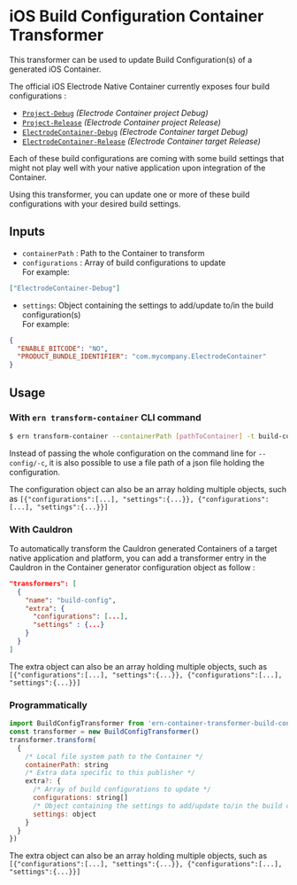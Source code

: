 # iOS Build Configuration Container Transformer

This transformer can be used to update Build Configuration(s) of a generated iOS Container.

The official iOS Electrode Native Container currently exposes four build configurations :

- [`Project-Debug`](https://github.com/electrode-io/electrode-native/blob/master/ern-container-gen-ios/src/hull/Config/Project-Debug.xcconfig) _(Electrode Container project Debug)_
- [`Project-Release`](https://github.com/electrode-io/electrode-native/blob/master/ern-container-gen-ios/src/hull/Config/Project-Release.xcconfig) _(Electrode Container project Release)_
- [`ElectrodeContainer-Debug`](https://github.com/electrode-io/electrode-native/blob/master/ern-container-gen-ios/src/hull/Config/ElectrodeContainer-Debug.xcconfig) _(Electrode Container target Debug)_
- [`ElectrodeContainer-Release`](https://github.com/electrode-io/electrode-native/blob/master/ern-container-gen-ios/src/hull/Config/ElectrodeContainer-Release.xcconfig) _(Electrode Container target Release)_

Each of these build configurations are coming with some build settings that might not play well with your native application upon integration of the Container.

Using this transformer, you can update one or more of these build configurations with your desired build settings.

## Inputs

- `containerPath` : Path to the Container to transform
- `configurations` : Array of build configurations to update  
  For example:

```json
["ElectrodeContainer-Debug"]
```

- `settings`: Object containing the settings to add/update to/in the build configuration(s)  
  For example:

```json
{
  "ENABLE_BITCODE": "NO",
  "PRODUCT_BUNDLE_IDENTIFIER": "com.mycompany.ElectrodeContainer"
}
```

## Usage

### With `ern transform-container` CLI command

```bash
$ ern transform-container --containerPath [pathToContainer] -t build-config -c '{"configurations":[...], "settings":{...}}'
```

Instead of passing the whole configuration on the command line for `--config/-c`, it is also possible to use a file path of a json file holding the configuration.

The configuration object can also be an array holding multiple objects, such as `[{"configurations":[...], "settings":{...}}, {"configurations":[...], "settings":{...}}]`

### With Cauldron

To automatically transform the Cauldron generated Containers of a target native application and platform, you can add a transformer entry in the Cauldron in the Container generator configuration object as follow :

```json
"transformers": [
  {
    "name": "build-config",
    "extra": {
      "configurations": [...],
      "settings" : {...}
    }
  }
]
```

The extra object can also be an array holding multiple objects, such as `[{"configurations":[...], "settings":{...}}, {"configurations":[...], "settings":{...}}]`

### Programmatically

```js
import BuildConfigTransformer from 'ern-container-transformer-build-config'
const transformer = new BuildConfigTransformer()
transformer.transform(
  {
    /* Local file system path to the Container */
    containerPath: string
    /* Extra data specific to this publisher */
    extra?: {
      /* Array of build configurations to update */
      configurations: string[]
      /* Object containing the settings to add/update to/in the build configuration(s) */
      settings: object
    }
  }
})
```

The extra object can also be an array holding multiple objects, such as `[{"configurations":[...], "settings":{...}}, {"configurations":[...], "settings":{...}}]`
